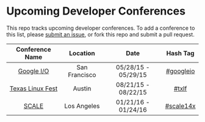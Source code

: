 Upcoming Developer Conferences
=====================

This repo tracks upcoming developer conferences. To add a conference to this list, please [submit an issue](https://github.com/MurtzaM/Developer-Conferences/issues/new), or fork this repo and submit a pull request. 



| Conference Name                                                | Location        | Date                  | Hash Tag    |
| :--------------------------------------------------------------: |:-------------:  | :---------------------:| :----------:| 
| [Google I/O](https://www.google.com/events/io)  | San Francisco          | 05/28/15 - 05/29/15 | [#googleio](https://twitter.com/search?f=realtime&q=%23googleio)
| [Texas Linux Fest](http://www.texaslinuxfest.org/)                     | Austin | 08/21/15 - 08/22/15 | [#txlf](https://twitter.com/search?f=realtime&q=%23txlf)
| [SCALE](http://www.socallinuxexpo.org/)                     | Los Angeles | 01/21/16 - 01/24/16 | [#scale14x](https://twitter.com/search?f=realtime&q=%23scale14x)
